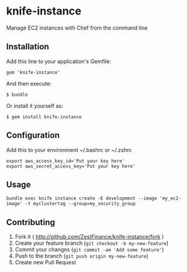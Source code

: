 # knife-instance

Manage EC2 instances with Chef from the command line

## Installation

Add this line to your application's Gemfile:

    gem 'knife-instance'

And then execute:

    $ bundle

Or install it yourself as:

    $ gem install knife-instance

## Configuration

Add this to your environment ~/.bashrc or ~/.zshrc

```shell
export aws_access_key_id='Put your key here'
export aws_secret_access_key='Put your key here'
```

## Usage

`bundle exec knife instance create -E development --image 'my_ec2-image' -t myclustertag --group=my_security_group`

## Contributing

1. Fork it ( http://github.com/ZestFinance/knife-instance/fork )
2. Create your feature branch (`git checkout -b my-new-feature`)
3. Commit your changes (`git commit -am 'Add some feature'`)
4. Push to the branch (`git push origin my-new-feature`)
5. Create new Pull Request
